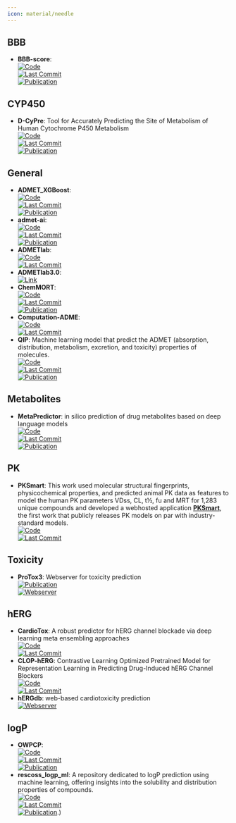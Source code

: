 ```yaml
---
icon: material/needle
---
```



## **BBB**
- **BBB-score**:   
	[![Code](https://img.shields.io/github/stars/gkxiao/BBB-score?style=for-the-badge&logo=github)](https://github.com/gkxiao/BBB-score)  
	[![Last Commit](https://img.shields.io/github/last-commit/gkxiao/BBB-score?style=for-the-badge&logo=github)](https://github.com/gkxiao/BBB-score)  
	[![Publication](https://img.shields.io/badge/Publication-Citations:196-blue?style=for-the-badge&logo=bookstack)](https://doi.org/10.1021/acs.jmedchem.9b01220)  

## **CYP450**
- **D-CyPre**: Tool for Accurately Predicting the Site of Metabolism of Human Cytochrome P450 Metabolism  
	[![Code](https://img.shields.io/github/stars/67520/D-CyPre?style=for-the-badge&logo=github)](https://github.com/67520/D-CyPre)  
	[![Last Commit](https://img.shields.io/github/last-commit/67520/D-CyPre?style=for-the-badge&logo=github)](https://github.com/67520/D-CyPre)  
	[![Publication](https://img.shields.io/badge/Publication-Citations:20-blue?style=for-the-badge&logo=bookstack)](https://doi.org/10.1021/acs.jcim.1c00144)  

## **General**
- **ADMET_XGBoost**:   
	[![Code](https://img.shields.io/github/stars/smu-tao-group/ADMET_XGBoost?style=for-the-badge&logo=github)](https://github.com/smu-tao-group/ADMET_XGBoost)  
	[![Last Commit](https://img.shields.io/github/last-commit/smu-tao-group/ADMET_XGBoost?style=for-the-badge&logo=github)](https://github.com/smu-tao-group/ADMET_XGBoost)  
	[![Publication](https://img.shields.io/badge/Publication-Citations:35-blue?style=for-the-badge&logo=bookstack)](https://doi.org/10.1007/s00894-022-05373-8)  
- **admet-ai**:   
	[![Code](https://img.shields.io/github/stars/swansonk14/admet_ai?style=for-the-badge&logo=github)](https://github.com/swansonk14/admet_ai)  
	[![Last Commit](https://img.shields.io/github/last-commit/swansonk14/admet_ai?style=for-the-badge&logo=github)](https://github.com/swansonk14/admet_ai)  
	[![Publication](https://img.shields.io/badge/Publication-Citations:5-blue?style=for-the-badge&logo=bookstack)](https://doi.org/10.1101/2023.12.28.573531)  
- **ADMETlab**:   
	[![Code](https://img.shields.io/github/stars/ifyoungnet/ADMETlab?style=for-the-badge&logo=github)](https://github.com/ifyoungnet/ADMETlab)  
	[![Last Commit](https://img.shields.io/github/last-commit/ifyoungnet/ADMETlab?style=for-the-badge&logo=github)](https://github.com/ifyoungnet/ADMETlab)  
- **ADMETlab3.0**:   
	[![Link](https://img.shields.io/badge/Link-online-brightgreen?style=for-the-badge&logo=cachet&logoColor=65FF8F)](https://admetlab3.scbdd.com)  
- **ChemMORT**:   
	[![Code](https://img.shields.io/github/stars/leelasd/ChemMORT?style=for-the-badge&logo=github)](https://github.com/leelasd/ChemMORT)  
	[![Last Commit](https://img.shields.io/github/last-commit/leelasd/ChemMORT?style=for-the-badge&logo=github)](https://github.com/leelasd/ChemMORT)  
	[![Publication](https://img.shields.io/badge/Publication-Citations:2-blue?style=for-the-badge&logo=bookstack)](https://doi.org/10.1093/bib/bbae008)  
- **Computation-ADME**:   
	[![Code](https://img.shields.io/github/stars/molecularinformatics/Computational-ADME?style=for-the-badge&logo=github)](https://github.com/molecularinformatics/Computational-ADME)  
	[![Last Commit](https://img.shields.io/github/last-commit/molecularinformatics/Computational-ADME?style=for-the-badge&logo=github)](https://github.com/molecularinformatics/Computational-ADME)  
- **QIP**: Machine learning model that predict the ADMET (absorption, distribution, metabolism, excretion, and toxicity) properties of molecules.  
	[![Code](https://img.shields.io/github/stars/standigm/qip?style=for-the-badge&logo=github)](https://github.com/standigm/qip)  
	[![Last Commit](https://img.shields.io/github/last-commit/standigm/qip?style=for-the-badge&logo=github)](https://github.com/standigm/qip)  
	[![Publication](https://img.shields.io/badge/Publication-Citations:0-blue?style=for-the-badge&logo=bookstack)](https://doi.org/10.1021/acs.jcim.4c00772)  

## **Metabolites**
- **MetaPredictor**: in silico prediction of drug metabolites based on deep language models  
	[![Code](https://img.shields.io/github/stars/zhukeyun/Meta-Predictor?style=for-the-badge&logo=github)](https://github.com/zhukeyun/Meta-Predictor)  
	[![Last Commit](https://img.shields.io/github/last-commit/zhukeyun/Meta-Predictor?style=for-the-badge&logo=github)](https://github.com/zhukeyun/Meta-Predictor)  
	[![Publication](https://img.shields.io/badge/Publication-Citations:0-blue?style=for-the-badge&logo=bookstack)](https://doi.org/10.1093/bib/bbae374)  

## **PK**
- **PKSmart**: This work used molecular structural fingerprints, physicochemical properties, and predicted animal PK data as features to model the human PK parameters VDss, CL, t½, fu and MRT for 1,283 unique compounds and developed a webhosted application **[PKSmart](https://pk-predictor.serve.scilifelab.se/)**, the first work that publicly releases PK models on par with industry-standard models.  
	[![Code](https://img.shields.io/github/stars/srijitseal/PKSmart?style=for-the-badge&logo=github)](https://github.com/srijitseal/PKSmart)  
	[![Last Commit](https://img.shields.io/github/last-commit/srijitseal/PKSmart?style=for-the-badge&logo=github)](https://github.com/srijitseal/PKSmart)  

## **Toxicity**
- **ProTox3**: Webserver for toxicity prediction  
	[![Publication](https://img.shields.io/badge/Publication-Citations:60-blue?style=for-the-badge&logo=bookstack)](https://doi.org/10.1093/nar/gkae303)  
	[![Webserver](https://img.shields.io/badge/Webserver-online-brightgreen?style=for-the-badge&logo=cachet&logoColor=65FF8F)](https://tox.charite.de/protox3/)  

## **hERG**
- **CardioTox**: A robust predictor for hERG channel blockade via deep learning meta ensembling approaches  
	[![Code](https://img.shields.io/github/stars/Abdulk084/CardioTox?style=for-the-badge&logo=github)](https://github.com/Abdulk084/CardioTox)  
	[![Last Commit](https://img.shields.io/github/last-commit/Abdulk084/CardioTox?style=for-the-badge&logo=github)](https://github.com/Abdulk084/CardioTox)  
- **CLOP-hERG**: Contrastive Learning Optimized Pretrained Model for Representation Learning in Predicting Drug-Induced hERG Channel Blockers  
	[![Code](https://img.shields.io/github/stars/heshida01/CLOP-hERG?style=for-the-badge&logo=github)](https://github.com/heshida01/CLOP-hERG/blob/main/README.md)  
	[![Last Commit](https://img.shields.io/github/last-commit/heshida01/CLOP-hERG?style=for-the-badge&logo=github)](https://github.com/heshida01/CLOP-hERG/blob/main/README.md)  
- **hERGdb**: web-based cardiotoxicity prediction  
	[![Webserver](https://img.shields.io/badge/Webserver-online-brightgreen?style=for-the-badge&logo=cachet&logoColor=65FF8F)](https://drugdesign.riken.jp/hERGdb/)  

## **logP**
- **OWPCP**:   
	[![Code](https://img.shields.io/github/stars/jmohammadmaleki/OWPCP?style=for-the-badge&logo=github)](https://github.com/jmohammadmaleki/OWPCP.git)  
	[![Last Commit](https://img.shields.io/github/last-commit/jmohammadmaleki/OWPCP?style=for-the-badge&logo=github)](https://github.com/jmohammadmaleki/OWPCP.git)  
	[![Publication](https://img.shields.io/badge/Publication-Citations:0-blue?style=for-the-badge&logo=bookstack)](https://doi.org/10.48550/arXiv.2410.18118)  
- **rescoss_logp_ml**: A repository dedicated to logP prediction using machine learning, offering insights into the solubility and distribution properties of compounds.  
	[![Code](https://img.shields.io/github/stars/cisert/rescoss_logp_ml?style=for-the-badge&logo=github)](https://github.com/cisert/rescoss_logp_ml)  
	[![Last Commit](https://img.shields.io/github/last-commit/cisert/rescoss_logp_ml?style=for-the-badge&logo=github)](https://github.com/cisert/rescoss_logp_ml)  
	[![Publication](https://img.shields.io/badge/Publication-Citations:0-blue?style=for-the-badge&logo=bookstack)](https://doi.org/10.1021/acsomega.2c05607).)  
